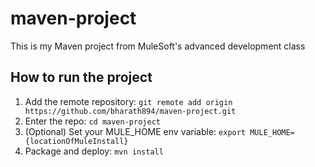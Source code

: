 # maven-project
This is my Maven project from MuleSoft's advanced development class
## How to run the project
1. Add the remote repository: `git remote add origin
https://github.com/bharath894/maven-project.git`
2. Enter the repo: `cd maven-project`
3. (Optional) Set your MULE_HOME env variable: `export
MULE_HOME={locationOfMuleInstall}`
4. Package and deploy: `mvn install`